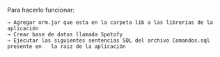 Para hacerlo funcionar:

	→ Agregar orm.jar que esta en la carpeta lib a las librerias de la aplicación
	→ Crear base de datos llamada Spotofy
	→ Ejecutar las siguientes sentencias SQL del archivo Comandos.sql presente en 	la raiz de la aplicación


